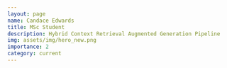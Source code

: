 ```yaml
---
layout: page
name: Candace Edwards
title: MSc Student
description: Hybrid Context Retrieval Augmented Generation Pipeline
img: assets/img/hero_new.png
importance: 2
category: current
---
```




